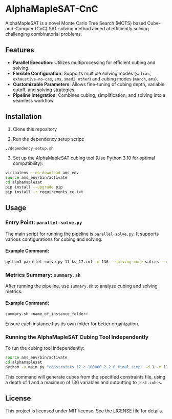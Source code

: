 # AlphaMapleSAT-CnC

<!-- virtualenv --no-download ams_env
source ams_env/bin/activate
cd alphamaplesat
pip install --upgrade pip
pip install -r requirements_cc.txt

python -u main.py "constraints_17_c_100000_2_2_0_final.simp" -d 1 -m 136 -o "test.cubes" -prod -->

AlphaMapleSAT is a novel Monte Carlo Tree Search (MCTS) based Cube-and-Conquer (CnC) SAT solving method aimed at efficiently solving challenging combinatorial problems. 

## Features

- **Parallel Execution**: Utilizes multiprocessing for efficient cubing and solving.
- **Flexible Configuration**: Supports multiple solving modes (`satcas`, `exhaustive-no-cas`, `sms`, `smsd2`, `other`) and cubing modes (`march`, `ams`).
- **Customizable Parameters**: Allows fine-tuning of cubing depth, variable cutoff, and solving strategies.
- **Pipeline Integration**: Combines cubing, simplification, and solving into a seamless workflow.

## Installation

1. Clone this repository

2. Run the dependency setup script:
```bash
./dependency-setup.sh
```

3. Set up the AlphaMapleSAT cubing tool (Use Python 3.10 for optimal compatibility):
```bash
virtualenv --no-download ams_env
source ams_env/bin/activate
cd alphamaplesat
pip install --upgrade pip
pip install -r requirements_cc.txt
```

## Usage

### Entry Point: `parallel-solve.py`

The main script for running the pipeline is `parallel-solve.py`. It supports various configurations for cubing and solving.

#### Example Command:
```bash
python3 parallel-solve.py 17 ks_17.cnf -m 136 --solving-mode satcas --cubing-mode ams --timeout 7200
```

### Metrics Summary: `summary.sh`

After running the pipeline, use `summary.sh` to analyze cubing and solving metrics.

#### Example Command:
```bash
summary.sh <name_of_instance_folder>
```

Ensure each instance has its own folder for better organization.

### Running the AlphaMapleSAT Cubing Tool Independently

To run the cubing tool independently:
```bash
source ams_env/bin/activate
cd alphamaplesat
python -u main.py "constraints_17_c_100000_2_2_0_final.simp" -d 1 -m 136 -o "test.cubes" -prod
```

This command will generate cubes from the specified constraints file, using a depth of 1 and a maximum of 136 variables and outputting to `test.cubes`. 

## License

This project is licensed under MIT license. See the LICENSE file for details.